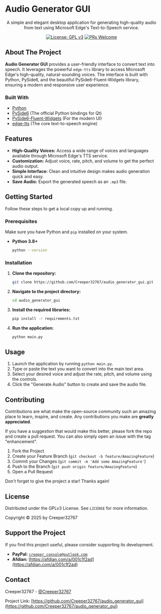 # Audio Generator GUI

<div align="center">

A simple and elegant desktop application for generating high-quality audio from text using Microsoft Edge's Text-to-Speech service.

[![License: GPL v3](https://img.shields.io/badge/License-GPLv3-blue.svg)](https://www.gnu.org/licenses/gpl-3.0)
[![PRs Welcome](https://img.shields.io/badge/PRs-welcome-brightgreen.svg)](https://github.com/Creeper32767/audio_generator_gui/pulls)

</div>

## About The Project

**Audio Generator GUI** provides a user-friendly interface to convert text into speech. It leverages the powerful `edge-tts` library to access Microsoft Edge's high-quality, natural-sounding voices. The interface is built with Python, PySide6, and the beautiful PySide6-Fluent-Widgets library, ensuring a modern and responsive user experience.

### Built With

*   [Python](https://www.python.org/)
*   [PySide6](https://doc.qt.io/qtforpython/) (The official Python bindings for Qt)
*   [PySide6-Fluent-Widgets](https://github.com/zhiyiYo/PySide6-Fluent-Widgets) (For the modern UI)
*   [edge-tts](https://github.com/rany2/edge-tts) (The core text-to-speech engine)

## Features

*   **High-Quality Voices:** Access a wide range of voices and languages available through Microsoft Edge's TTS service.
*   **Customization:** Adjust voice, rate, pitch, and volume to get the perfect audio output.
*   **Simple Interface:** Clean and intuitive design makes audio generation quick and easy.
*   **Save Audio:** Export the generated speech as an `.mp3` file.

## Getting Started

Follow these steps to get a local copy up and running.

### Prerequisites

Make sure you have Python and `pip` installed on your system.
*   **Python 3.8+**
    ```sh
    python --version
    ```

### Installation

1.  **Clone the repository:**
    ```sh
    git clone https://github.com/Creeper32767/audio_generator_gui.git
    ```
2.  **Navigate to the project directory:**
    ```sh
    cd audio_generator_gui
    ```
3.  **Install the required libraries:**
    ```sh
    pip install -r requirements.txt
    ```
4.  **Run the application:**
    ```sh
    python main.py
    ```

## Usage

1.  Launch the application by running `python main.py`.
2.  Type or paste the text you want to convert into the main text area.
3.  Select your desired voice and adjust the rate, pitch, and volume using the controls.
4.  Click the "Generate Audio" button to create and save the audio file.

## Contributing

Contributions are what make the open-source community such an amazing place to learn, inspire, and create. Any contributions you make are **greatly appreciated**.

If you have a suggestion that would make this better, please fork the repo and create a pull request. You can also simply open an issue with the tag "enhancement".

1.  Fork the Project
2.  Create your Feature Branch (`git checkout -b feature/AmazingFeature`)
3.  Commit your Changes (`git commit -m 'Add some AmazingFeature'`)
4.  Push to the Branch (`git push origin feature/AmazingFeature`)
5.  Open a Pull Request

Don't forget to give the project a star! Thanks again!

## License

Distributed under the GPLv3 License. See `LICENSE` for more information.

Copyright © 2025 by Creeper32767

## Support the Project

If you find this project useful, please consider supporting its development.

*   **PayPal:** [`creeper_console@outlook.com`](https://paypal.me/creeperconsole)
*   **Afdian:** [https://afdian.com/a/001c1f2ad](https://afdian.com/a/001c1f2ad)

## Contact

Creeper32767 - [@Creeper32767](https://github.com/Creeper32767)

Project Link: [https://github.com/Creeper32767/audio_generator_gui](https://github.com/Creeper32767/audio_generator_gui)
